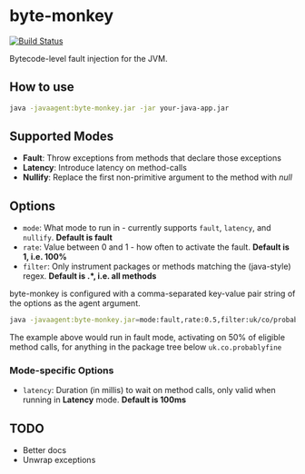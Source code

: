 # byte-monkey

[![Build Status](https://travis-ci.org/mrwilson/byte-monkey.png?branch=master)](https://travis-ci.org/mrwilson/byte-monkey)

Bytecode-level fault injection for the JVM.

## How to use

```bash
java -javaagent:byte-monkey.jar -jar your-java-app.jar
```

## Supported Modes

 * **Fault**: Throw exceptions from methods that declare those exceptions
 * **Latency**: Introduce latency on method-calls
 * **Nullify**: Replace the first non-primitive argument to the method with *null*
## Options

 * `mode`: What mode to run in - currently supports `fault`, `latency`, and `nullify`. **Default is fault**
 * `rate`: Value between 0 and 1 - how often to activate the fault. **Default is 1, i.e. 100%**
 * `filter`: Only instrument packages or methods matching the (java-style) regex. **Default is .*, i.e. all methods**

byte-monkey is configured with a comma-separated key-value pair string of the options as the agent argument.

```bash
java -javaagent:byte-monkey.jar=mode:fault,rate:0.5,filter:uk/co/probablyfine/ -jar your-java-app.jar
```

The example above would run in fault mode, activating on 50% of eligible method calls, for anything in the package tree below `uk.co.probablyfine`

### Mode-specific Options

 * `latency`: Duration (in millis) to wait on method calls, only valid when running in **Latency** mode. **Default is 100ms**

## TODO

 * Better docs
 * Unwrap exceptions
